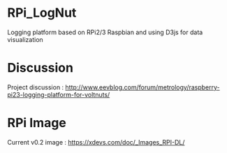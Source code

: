 # RPi_LogNut
Logging platform based on RPi2/3 Raspbian and using D3js for data visualization

# Discussion
Project discussion : http://www.eevblog.com/forum/metrology/raspberry-pi23-logging-platform-for-voltnuts/

# RPi Image 
Current v0.2 image : https://xdevs.com/doc/_Images_RPI-DL/
